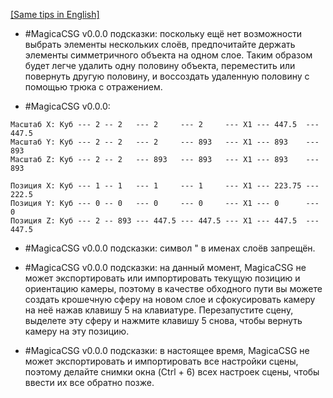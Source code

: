[[Same tips in English]](https://github.com/procedural/magicacsg_tips/blob/main/README_EN.md)

* #MagicaCSG v0.0.0 подсказки: поскольку ещё нет возможности выбрать элементы нескольких слоёв, предпочитайте держать элементы симметричного объекта на одном слое. Таким образом будет легче удалить одну половину объекта, переместить или повернуть другую половину, и воссоздать удаленную половину с помощью трюка с отражением. 

* #MagicaCSG v0.0.0:
```
Масштаб X: Куб --- 2 -- 2   --- 2     --- 2     --- X1 --- 447.5  --- 447.5
Масштаб Y: Куб --- 2 -- 2   --- 2     --- 893   --- X1 --- 893    --- 893
Масштаб Z: Куб --- 2 -- 2   --- 893   --- 893   --- X1 --- 893    --- 893

Позиция X: Куб --- 1 -- 1   --- 1     --- 1     --- X1 --- 223.75 --- 222.5
Позиция Y: Куб --- 0 -- 0   --- 0     --- 0     --- X1 --- 0      --- 0
Позиция Z: Куб --- 2 -- 893 --- 447.5 --- 447.5 --- X1 --- 447.5  --- 447.5
```

* #MagicaCSG v0.0.0 подсказки: символ " в именах слоёв запрещён.

* #MagicaCSG v0.0.0 подсказки: на данный момент, MagicaCSG не может экспортировать или импортировать текущую позицию и ориентацию камеры, поэтому в качестве обходного пути вы можете создать крошечную сферу на новом слое и сфокусировать камеру на неё нажав клавишу 5 на клавиатуре. Перезапустите сцену, выделете эту сферу и нажмите клавишу 5 снова, чтобы вернуть камеру на эту позицию.

* #MagicaCSG v0.0.0 подсказки: в настоящее время, MagicaCSG не может экспортировать и импортировать все настройки сцены, поэтому делайте снимки окна (Ctrl + 6) всех настроек сцены, чтобы ввести их все обратно позже.
